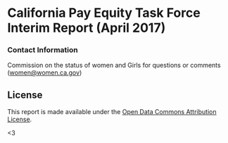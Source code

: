 # California Pay Equity Task Force Interim Report (April 2017)
### Contact Information
Commission on the status of women and Girls for questions or comments (women@women.ca.gov)




## License

This report is made available under the [Open Data Commons Attribution License](http://opendatacommons.org/licenses/by/1.0/).

<3
